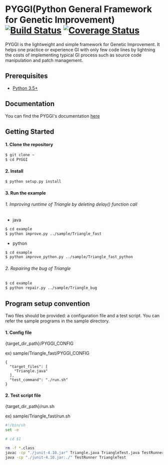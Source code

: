 # PYGGI(Python General Framework for Genetic Improvement) [![Build Status](https://travis-ci.org/coinse/pyggi.svg?branch=master)](https://travis-ci.org/coinse/pyggi) [![Coverage Status](https://coveralls.io/repos/github/coinse/pyggi/badge.svg?branch=master)](https://coveralls.io/github/coinse/pyggi?branch=master)

PYGGI is the lightweight and simple framework for Genetic Improvement.
It helps one practice or experience GI with only few code lines
by lightning the costs of implementing typical GI process
such as source code manipulation and patch management.


## Prerequisites
* [Python 3.5+](https://www.continuum.io/downloads)


## Documentation
You can find the PYGGI's documentation [here](https://coinse.github.io/pyggi/)


## Getting Started

#### 1. Clone the repository
```bash
$ git clone ~
$ cd PYGGI
```

#### 2. Install
```bash
$ python setup.py install
```

#### 3. Run the example
###### 1. Improving runtime of Triangle by deleting delay() function call
* java

```bash
$ cd example
$ python improve.py ../sample/Triangle_fast
```

* python

```bash
$ cd example
$ python improve_python.py ../sample/Triangle_fast_python
```

###### 2. Repairing the bug of Triangle
```bash
$ cd example
$ python repair.py ../sample/Triangle_bug
```

## Program setup convention

Two files should be provided: a configuration file and a test script.
You can refer the sample programs in the sample directory.

#### 1. Config file
{target_dir_path}/PYGGI_CONFIG

ex) sample/Triangle_fast/PYGGI_CONFIG
```
{
  "target_files": [
    "Triangle.java"
  ],
  "test_command": "./run.sh"
}
```

#### 2. Test script file
{target_dir_path}/run.sh

ex) sample/Triangle_fast/run.sh
```sh
#!/bin/sh
set -e

# cd $1

rm -f *.class
javac -cp "./junit-4.10.jar" Triangle.java TriangleTest.java TestRunner.java
java -cp "./junit-4.10.jar:./" TestRunner TriangleTest
```
